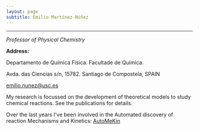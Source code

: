 ```yaml
---
layout: page
subtitle: Emilio Martínez-Núñez
---
```


****
_Professor of Physical Chemistry_

**Address:** 

Departamento de Química Física. Facultade de Química.

Avda. das Ciencias s/n, 15782. Santiago de Compostela, SPAIN

[emilio.nunez@usc.es](mailto:emilio.nunez@usc.es)

My research is focussed on the development of theoretical models to study chemical reactions. See the publications for details.

Over the last years I've been involved in the Automated discovery of reaction Mechanisms and Kinetics: [AutoMeKin](https://github.com/emartineznunez/AutoMeKin)

